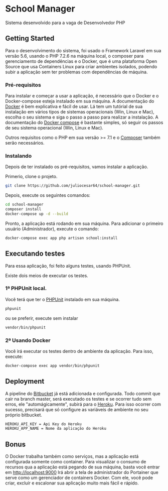 # School Manager

Sistema desenvolvido para a vaga de Desenvolvedor PHP

## Getting Started

Para o desenvolvimento do sistema, foi usado o Framework Laravel em sua versão 5.6, usando o PHP 7.2.6 na máquina local, o composer para gerenciamento de dependências e o Docker, que é uma plataforma Open Source que usa Containers Linux para criar ambientes isolados, podendo subir a aplicação sem ter problemas com dependências de máquina.

### Pré-requisitos

Para instalar e começar a usar a aplicação, é necessário que o Docker e o Docker-compose esteja instalado em sua máquina.
A documentação do [Docker](https://docs.docker.com/install/#supported-platforms) é bem explicativa e fácil de usar. Lá tem um tutórial de sua instalação em vários tipos de sistemas operacionais (Win, Linux e Mac), escolha o seu sistema e siga o passo a passo para realizar a instalação.
A documentação do [Docker compose](https://docs.docker.com/v17.09/compose/install/#install-compose) é bastante simples, só seguir os passos de seu sistema operacional (Win, Linux e Mac).

Outros requisitos como o PHP em sua versão >= 7.1 e o [Composer](https://getcomposer.org/download/) também serão necessários.

### Instalando

Depois de ter instalado os pré-requisitos, vamos instalar a aplicação.

Primerio, clone o projeto.

```bash
git clone https://github.com/juliocesar64/school-manager.git
```

Depois, execute os seguintes comandos:

```bash
cd school-manager
composer install
docker-compose up -d --build
```

Pronto, a aplicação está rodando em sua máquina.
Para adicionar o primeiro usuário (Administrador), execute o comando:

```bash
docker-compose exec app php artisan school:install
```

## Executando testes

Para essa aplicação, foi feito alguns testes, usando PHPUnit.

Existe dois meios de executar os testes.

### 1ª PHPUnit local.

Você terá que ter o [PHPUnit](https://phpunit.de/getting-started/phpunit-7.html)
instalado em sua máquina.

```bash
phpunit
```

ou se preferir, execute sem instalar

```bash
vendor/bin/phpunit
```

### 2ª Usando Docker

Você irá executar os testes dentro de ambiente da aplicação.
Para isso, execute:

```bash
docker-compose exec app vendor/bin/phpunit
```

## Deployment

A pipeline do [Bitbucket](https://bitbucket.org/) já está adicionada e configurada.
Todo commit que cair na branch master, será executado os testes e se ocorrer tudo sem erros, ele "automágicamente", subirá para o [Heroku](https://www.heroku.com/).
Para isso ocorrer com sucesso, precisará que só configure as variáveis de ambiente no seu próprio bitbucket.

```bash
HEROKU_API_KEY = Api Key do Heroku
HEROKU_APP_NAME = Nome da aplicação do Heroku
```

## Bonus

O Docker trabalha também como serviços, mas a aplicação está configurada somente como container.
Para visualizar o consumo de recursos qua a aplicação está pegando de sua máquina, basta você entrar em [http://localhost:9000](http://localhost:9000)
Irá abrir a tela de administrador do Portainer que serve como um gerenciador de containers Docker.
Com ele, você pode criar, excluír e escalonar sua aplicação muito mais fácil e rápido.
